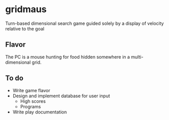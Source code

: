 # gridmaus

Turn-based dimensional search game guided solely by a display of velocity relative to the goal

## Flavor

The PC is a mouse hunting for food hidden somewhere in a multi-dimensional grid.

## To do

* Write game flavor
* Design and implement database for user input
  * High scores
  * Programs
* Write play documentation
